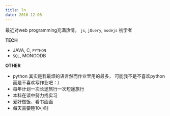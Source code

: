 ```yaml
---
title: ln
date: 2016-12-08
---
```

最近对web programming充满热情。
`js`, `jQuery`, `nodejs` 初学者

**TECH**
- JAVA, C, `PYTHON`
- `SQL`, MONGODB

**OTHER**
- python 其实是我最烦的语言然而作业里用的最多， 可能我不是不喜欢python而是不喜欢写作业吧：）
- 每年计划一次长途旅行一次短途旅行
- 本科在读中努力找实习
- 爱好做饭、看书画画
- 每天需要睡10小时

